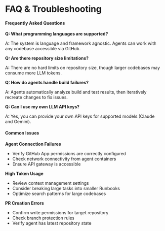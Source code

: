 # FAQ & Troubleshooting

#### Frequently Asked Questions

**Q: What programming languages are supported?**

A: The system is language and framework agnostic. Agents can work with any codebase accessible via GitHub.

**Q: Are there repository size limitations?**

A: There are no hard limits on repository size, though larger codebases may consume more LLM tokens.

**Q: How do agents handle build failures?**

A: Agents automatically analyze build and test results, then iteratively recreate changes to fix issues.

**Q: Can I use my own LLM API keys?**

A: Yes, you can provide your own API keys for supported models (Claude and Gemini).

#### Common Issues

**Agent Connection Failures**

* Verify GitHub App permissions are correctly configured
* Check network connectivity from agent containers
* Ensure API gateway is accessible

**High Token Usage**

* Review context management settings
* Consider breaking large tasks into smaller Runbooks
* Optimize search patterns for large codebases

**PR Creation Errors**

* Confirm write permissions for target repository
* Check branch protection rules
* Verify agent has latest repository state
